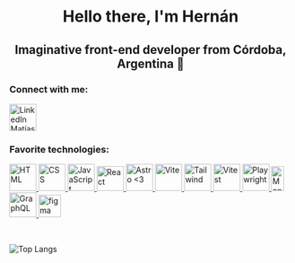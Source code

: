 <h1 align="center">Hello there, I'm Hernán</h1>
<h2 align="center">Imaginative front-end developer from Córdoba, Argentina 🧉</h3>

<h3 align="left">Connect with me:</h3>
<p align="left">
<a href="https://linkedin.com/in/mha5" target="_blank"><img align="center" src="https://svgl.vercel.app/library/linkedin.svg" alt="LinkedIn Matías Hernán Arroyo" height="48" width="48" /></a>
</p>

<h3 align="left">Favorite technologies:</h3>
<p align="left">

<a href="https://es.wikipedia.org/wiki/HTML5" target="_blank" rel="noreferrer">
 <img
      width="48px"
      height="48px"
      src="https://svgl.vercel.app/library/html5.svg"
      alt="HTML"
    />
</a>
<a href="https://es.wikipedia.org/wiki/CSS" target="_blank" rel="noreferrer">
 <img
      width="48px"
      height="48px"
      src="https://svgl.vercel.app/library/css.svg"
      alt="CSS"
    />
</a>
<a href="https://developer.mozilla.org/es/docs/Web/JavaScript" target="_blank" rel="noreferrer">
 <img
      width="48px"
      height="48px"
      src="https://svgl.vercel.app/library/javascript.svg"
      alt="JavaScript"
    />
</a>
<a href="https://react.dev/" target="_blank" rel="noreferrer">
<img
      width="48px"
      height="44px"
      src="https://svgl.vercel.app/library/react.svg"
      alt="React"
    />
</a>
<a href="https://astro.build/" target="_blank" rel="noreferrer">
<img
      width="48px"
      height="48px"
      src="https://astro.js.org/astro.png"
      alt="Astro <3"
    />
</a>
<a href="https://vitejs.dev/" target="_blank" rel="noreferrer">
<img
      width="48px"
      height="48px"
      src="https://svgl.vercel.app/library/vitejs.svg"
      alt="Vite"
    />
</a>
<!-- <a href="https://nextjs.org/" target="_blank" rel="noreferrer">
<img
      width="48px"
      height="48px"
      src="https://svgl.vercel.app/library/nextjs.svg"
      alt="Next"
    />
</a> -->
<a href="https://tailwindcss.com/" target="_blank" rel="noreferrer">
<img
      width="48px"
      height="48px"
      src="https://upload.wikimedia.org/wikipedia/commons/thumb/d/d5/Tailwind_CSS_Logo.svg/1200px-Tailwind_CSS_Logo.svg.png"
      alt="Tailwind"
    />
</a>
<a href="https://vitest.dev/" target="_blank" rel="noreferrer">
<img
      width="48px"
      height="48px"
      src="https://svgl.vercel.app/library/vitest.svg"
      alt="Vitest"
    />
</a>
<a href="https://playwright.dev/" target="_blank" rel="noreferrer">
 <img
      width="48px"
      height="48px"
      src="https://svgl.vercel.app/library/playwright.svg"
      alt="Playwright"
    />
</a>
<a href="https://www.mongodb.com/" target="_blank" rel="noreferrer"> 
<img
      width="23px"
      height="44px"
      src="https://svgl.vercel.app/library/mongodb.svg"
      alt="Mongo"
    />
</a>
<a href="https://graphql.org/" target="_blank" rel="noreferrer"> 
<img
      width="48px"
      height="44px"
      src="https://svgl.vercel.app/library/graphql.svg"
      alt="GraphQL"
    />
</a>
<a href="https://www.figma.com/" target="_blank" rel="noreferrer"> 
<img src="https://www.vectorlogo.zone/logos/figma/figma-icon.svg" alt="figma" width="40" height="40"/> 
</a>
</p>

<br>


<p><img align="center"
src="https://github-readme-stats.vercel.app/api/top-langs?username=nkwaaaa&show_icons=true&locale=en&bg_color=0d1117&text_color=ffffff&layout=compact"
    alt="Top Langs"    

<br>

<!--     src="https://github-readme-stats-sigma-five.vercel.app/api/top-langs?username=nkwaaaa&show_icons=true&locale=en&bg_color=0d1117&text_color=ffffff&layout=compact" -->

